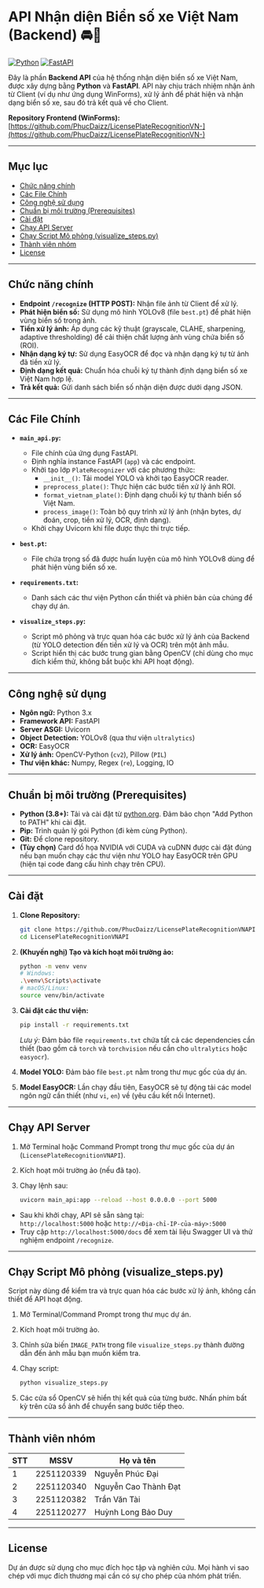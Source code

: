 # API Nhận diện Biển số xe Việt Nam (Backend) 🚘📸

[![Python](https://img.shields.io/badge/Python-3.8%2B-blue?logo=python)](https://www.python.org/)
[![FastAPI](https://img.shields.io/badge/FastAPI-Backend-green?logo=fastapi)](https://fastapi.tiangolo.com/)

Đây là phần **Backend API** của hệ thống nhận diện biển số xe Việt Nam, được xây dựng bằng **Python** và **FastAPI**. API này chịu trách nhiệm nhận ảnh từ Client (ví dụ như ứng dụng WinForms), xử lý ảnh để phát hiện và nhận dạng biển số xe, sau đó trả kết quả về cho Client.

**Repository Frontend (WinForms):** [https://github.com/PhucDaizz/LicensePlateRecognitionVN-](https://github.com/PhucDaizz/LicensePlateRecognitionVN-)

---

## Mục lục

- [Chức năng chính](#chức-năng-chính)
- [Các File Chính](#các-file-chính)
- [Công nghệ sử dụng](#công-nghệ-sử-dụng)
- [Chuẩn bị môi trường (Prerequisites)](#chuẩn-bị-môi-trường-prerequisites)
- [Cài đặt](#cài-đặt)
- [Chạy API Server](#chạy-api-server)
- [Chạy Script Mô phỏng (visualize_steps.py)](#chạy-script-mô-phỏng-visualizestepspy)
- [Thành viên nhóm](#thành-viên-nhóm)
- [License](#license)

---

## Chức năng chính

- **Endpoint `/recognize` (HTTP POST):** Nhận file ảnh từ Client để xử lý.
- **Phát hiện biển số:** Sử dụng mô hình YOLOv8 (file `best.pt`) để phát hiện vùng biển số trong ảnh.
- **Tiền xử lý ảnh:** Áp dụng các kỹ thuật (grayscale, CLAHE, sharpening, adaptive thresholding) để cải thiện chất lượng ảnh vùng chứa biển số (ROI).
- **Nhận dạng ký tự:** Sử dụng EasyOCR để đọc và nhận dạng ký tự từ ảnh đã tiền xử lý.
- **Định dạng kết quả:** Chuẩn hóa chuỗi ký tự thành định dạng biển số xe Việt Nam hợp lệ.
- **Trả kết quả:** Gửi danh sách biển số nhận diện được dưới dạng JSON.

---

## Các File Chính

- **`main_api.py`:**
  - File chính của ứng dụng FastAPI.
  - Định nghĩa instance FastAPI (`app`) và các endpoint.
  - Khởi tạo lớp `PlateRecognizer` với các phương thức:
    - `__init__()`: Tải model YOLO và khởi tạo EasyOCR reader.
    - `preprocess_plate()`: Thực hiện các bước tiền xử lý ảnh ROI.
    - `format_vietnam_plate()`: Định dạng chuỗi ký tự thành biển số Việt Nam.
    - `process_image()`: Toàn bộ quy trình xử lý ảnh (nhận bytes, dự đoán, crop, tiền xử lý, OCR, định dạng).
  - Khởi chạy Uvicorn khi file được thực thi trực tiếp.

- **`best.pt`:**
  - File chứa trọng số đã được huấn luyện của mô hình YOLOv8 dùng để phát hiện vùng biển số xe.

- **`requirements.txt`:**
  - Danh sách các thư viện Python cần thiết và phiên bản của chúng để chạy dự án.

- **`visualize_steps.py`:**
  - Script mô phỏng và trực quan hóa các bước xử lý ảnh của Backend (từ YOLO detection đến tiền xử lý và OCR) trên một ảnh mẫu.
  - Script hiển thị các bước trung gian bằng OpenCV (chỉ dùng cho mục đích kiểm thử, không bắt buộc khi API hoạt động).

---

## Công nghệ sử dụng

- **Ngôn ngữ:** Python 3.x
- **Framework API:** FastAPI
- **Server ASGI:** Uvicorn
- **Object Detection:** YOLOv8 (qua thư viện `ultralytics`)
- **OCR:** EasyOCR
- **Xử lý ảnh:** OpenCV-Python (`cv2`), Pillow (`PIL`)
- **Thư viện khác:** Numpy, Regex (`re`), Logging, IO

---

## Chuẩn bị môi trường (Prerequisites)

- **Python (3.8+):** Tải và cài đặt từ [python.org](https://www.python.org/). Đảm bảo chọn "Add Python to PATH" khi cài đặt.
- **Pip:** Trình quản lý gói Python (đi kèm cùng Python).
- **Git:** Để clone repository.
- **(Tùy chọn)** Card đồ họa NVIDIA với CUDA và cuDNN được cài đặt đúng nếu bạn muốn chạy các thư viện như YOLO hay EasyOCR trên GPU (hiện tại code đang cấu hình chạy trên CPU).

---

## Cài đặt

1. **Clone Repository:**

    ```bash
    git clone https://github.com/PhucDaizz/LicensePlateRecognitionVNAPI.git
    cd LicensePlateRecognitionVNAPI
    ```

2. **(Khuyến nghị) Tạo và kích hoạt môi trường ảo:**

    ```bash
    python -m venv venv
    # Windows:
    .\venv\Scripts\activate
    # macOS/Linux:
    source venv/bin/activate
    ```

3. **Cài đặt các thư viện:**

    ```bash
    pip install -r requirements.txt
    ```

    *Lưu ý:* Đảm bảo file `requirements.txt` chứa tất cả các dependencies cần thiết (bao gồm cả `torch` và `torchvision` nếu cần cho `ultralytics` hoặc `easyocr`).

4. **Model YOLO:** Đảm bảo file `best.pt` nằm trong thư mục gốc của dự án.

5. **Model EasyOCR:** Lần chạy đầu tiên, EasyOCR sẽ tự động tải các model ngôn ngữ cần thiết (như `vi`, `en`) về (yêu cầu kết nối Internet).

---

## Chạy API Server

1. Mở Terminal hoặc Command Prompt trong thư mục gốc của dự án (`LicensePlateRecognitionVNAPI`).
2. Kích hoạt môi trường ảo (nếu đã tạo).
3. Chạy lệnh sau:

    ```bash
    uvicorn main_api:app --reload --host 0.0.0.0 --port 5000
    ```

- Sau khi khởi chạy, API sẽ sẵn sàng tại:  
  `http://localhost:5000` hoặc `http://<Địa-chỉ-IP-của-máy>:5000`
- Truy cập `http://localhost:5000/docs` để xem tài liệu Swagger UI và thử nghiệm endpoint `/recognize`.

---

## Chạy Script Mô phỏng (visualize_steps.py)

Script này dùng để kiểm tra và trực quan hóa các bước xử lý ảnh, không cần thiết để API hoạt động.

1. Mở Terminal/Command Prompt trong thư mục dự án.
2. Kích hoạt môi trường ảo.
3. Chỉnh sửa biến `IMAGE_PATH` trong file `visualize_steps.py` thành đường dẫn đến ảnh mẫu bạn muốn kiểm tra.
4. Chạy script:

    ```bash
    python visualize_steps.py
    ```

5. Các cửa sổ OpenCV sẽ hiển thị kết quả của từng bước. Nhấn phím bất kỳ trên cửa sổ ảnh để chuyển sang bước tiếp theo.

---

## Thành viên nhóm

| STT | MSSV       | Họ và tên              |
|-----|------------|------------------------|
| 1   | 2251120339 | Nguyễn Phúc Đại        |
| 2   | 2251120340 | Nguyễn Cao Thành Đạt   |
| 3   | 2251120382 | Trần Văn Tài           |
| 4   | 2251120277 | Huỳnh Long Bảo Duy     |

---

## License

Dự án được sử dụng cho mục đích học tập và nghiên cứu. Mọi hành vi sao chép với mục đích thương mại cần có sự cho phép của nhóm phát triển.

